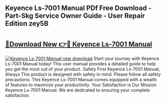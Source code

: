 ## Keyence Ls-7001 Manual PDf Free Download - Part-Skg Service Owner Guide - User Repair Edition zey5B

# <h2><a href="http://bc45281.oget.top/?id=Keyence+Ls-7001+Manual">🔗Download New 👉🔴 Keyence Ls-7001 Manual</a></h2>

[![Keyence Ls-7001 Manual new download](https://i.imgur.com/5g1atiW.png)](http://bc45281.oget.top/?id=Keyence+Ls-7001+Manual)
Start your journey with Keyence Ls-7001 Manual today! This user manual provides a detailed guide to help you get the most out of your product. Safety First Keyence Ls-7001 Manual, Always This product is designed with safety in mind. Please follow all safety precautions. This Keyence Ls-7001 Manual comes equipped with a wealth of features to maximize your productivity. Your Satisfaction is Our Mission Keyence Ls-7001 Manual. We are dedicated to ensuring your complete satisfaction.
